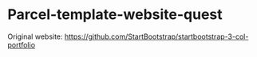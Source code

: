 # Parcel-template-website-quest
Original website: https://github.com/StartBootstrap/startbootstrap-3-col-portfolio
